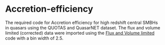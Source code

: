 # Accretion-efficiency
The required code for Accretion efficiency for high redshift central SMBHs in quasars using the QUOTAS and QuasarNET dataset. The flux and volume limited (corrected) data were imported using the [Flux and Volume limited](https://github.com/artakh10/Flux-and-Volume-limit) code with a bin width of 2.5.
